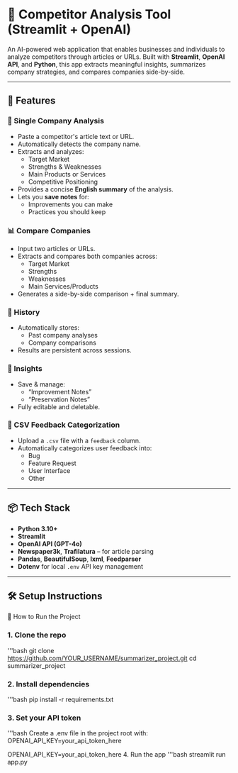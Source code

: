 # 🧠 Competitor Analysis Tool (Streamlit + OpenAI)

An AI-powered web application that enables businesses and individuals to analyze competitors through articles or URLs. Built with **Streamlit**, **OpenAI API**, and **Python**, this app extracts meaningful insights, summarizes company strategies, and compares companies side-by-side.

---

## 🚀 Features

### 🏢 Single Company Analysis
- Paste a competitor's article text or URL.
- Automatically detects the company name.
- Extracts and analyzes:
  - Target Market
  - Strengths & Weaknesses
  - Main Products or Services
  - Competitive Positioning
- Provides a concise **English summary** of the analysis.
- Lets you **save notes** for:
  - Improvements you can make
  - Practices you should keep

### 📊 Compare Companies
- Input two articles or URLs.
- Extracts and compares both companies across:
  - Target Market
  - Strengths
  - Weaknesses
  - Main Services/Products
- Generates a side-by-side comparison + final summary.

### 📜 History
- Automatically stores:
  - Past company analyses
  - Company comparisons
- Results are persistent across sessions.

### 🧠 Insights
- Save & manage:
  - “Improvement Notes”
  - “Preservation Notes”
- Fully editable and deletable.

### 💬 CSV Feedback Categorization
- Upload a `.csv` file with a `feedback` column.
- Automatically categorizes user feedback into:
  - Bug
  - Feature Request
  - User Interface
  - Other

---

## 📦 Tech Stack

- **Python 3.10+**
- **Streamlit**
- **OpenAI API (GPT-4o)**
- **Newspaper3k**, **Trafilatura** – for article parsing
- **Pandas**, **BeautifulSoup**, **lxml**, **Feedparser**
- **Dotenv** for local `.env` API key management

---

## 🛠 Setup Instructions

🚀 How to Run the Project
### 1. Clone the repo
'''bash
git clone https://github.com/YOUR_USERNAME/summarizer_project.git
cd summarizer_project

### 2. Install dependencies
'''bash
pip install -r requirements.txt

### 3. Set your API token
'''bash
Create a .env file in the project root with:
OPENAI_API_KEY=your_api_token_here

OPENAI_API_KEY=your_api_token_here
4. Run the app
'''bash
streamlit run app.py


